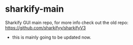 # sharkify-main
Sharkify GUI main repo, for more info check out the old repo: https://github.com/sharkifyy/sharkifyV3

 - this is mainly going to be updated now.
